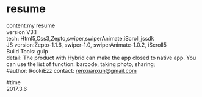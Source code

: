 # resume
content:my resume
</br>
version V3.1
</br>
tech: Html5,Css3,Zepto,swiper,swiperAnimate,iScroll,jssdk
</br>
JS version:Zepto-1.1.6, swiper-1.0, swiperAnimate-1.0.2, iScroll5
</br>
Build Tools: gulp
</br>
detail: The product with Hybrid can make the app closed to native app. 
You can use the list of function: barcode, taking photo, sharing;
</br>
#author: RookiEzz
contact: renxuanxun@gmail.com

#time
</br>2017.3.6

